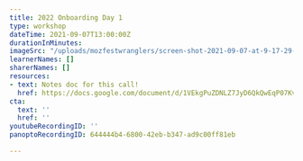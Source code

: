 ```yaml
---
title: 2022 Onboarding Day 1
type: workshop
dateTime: 2021-09-07T13:00:00Z
durationInMinutes: 
imageSrc: "/uploads/mozfestwranglers/screen-shot-2021-09-07-at-9-17-29-pm.png"
learnerNames: []
sharerNames: []
resources:
- text: Notes doc for this call!
  href: https://docs.google.com/document/d/1VEkgPuZDNLZ7JyD6QkQwEqP07KvaMAai1fk8rcOUvW4/edit#
cta:
  text: ''
  href: ''
youtubeRecordingID: ''
panoptoRecordingID: 644444b4-6800-42eb-b347-ad9c00ff81eb

---
```

